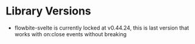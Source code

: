 # Library Versions

- flowbite-svelte is currently locked at v0.44.24, this is last version that works with on:close events without breaking
